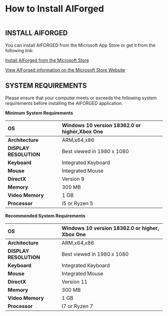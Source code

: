 # How to Install AIForged

|  |
| :--- |

## INSTALL AIFORGED

You can install AIFORGED from the Microsoft App Store or get it from the following link:

[Install AIForged from the Microsoft Store](ms-windows-store://pdp/?productid=9N9TV5K8F914)

[View AIForged information on the Microsoft Store Website](https://www.microsoft.com/store/apps/9N9TV5K8F914)

## SYSTEM REQUIREMENTS

Please ensure that your computer meets or exceeds the following system requirements before installing the AIFORGED application.

**Minimum System Requirements**

| **OS** | Windows 10 version 18362.0 or higher,Xbox One |
| :--- | :--- |
| **Architecture** | ARM,x64,x86 |
| **DISPLAY RESOLUTION** | Best viewed in 1980 x 1080 |
| **Keyboard** | Integrated Keyboard |
| **Mouse** | Integrated Mouse |
| **DirectX** | Version 9 |
| **Memory** | 300 MB |
| **Video Memory** | 1 GB |
| **Processor** | i5 or Ryzen 5 |

**Recommended System Requirements**

| **OS** | Windows 10 version 18362.0 or higher, Xbox One |
| :--- | :--- |
| **Architecture** | ARM,x64,x86 |
| **DISPLAY RESOLUTION** | Best viewed in 1980 x 1080 |
| **Keyboard** | Integrated Keyboard |
| **Mouse** | Integrated Mouse |
| **DirectX** | Version 11 |
| **Memory** | 300 MB |
| **Video Memory** | 1 GB |
| **Processor** | I7 or Ryzen 7 |


### 

### 

#### 

